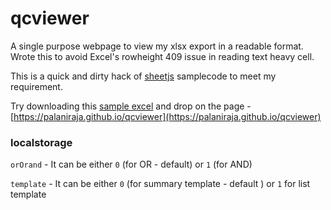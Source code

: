 # qcviewer

A single purpose webpage to view my xlsx export in a readable format. Wrote this to avoid Excel's rowheight 409 issue in reading text heavy cell.

This is a quick and dirty hack of [sheetjs](https://github.com/SheetJS/sheetjs) samplecode to meet my requirement.


Try downloading this [sample excel](assets/Readable-QC-Viewer-Sample.xlsx) and drop on the page - [https://palaniraja.github.io/qcviewer](https://palaniraja.github.io/qcviewer)


### localstorage

`orOrand` - It can be either `0` (for OR - default) or `1` (for AND)

`template` - It can be either `0` (for summary template - default ) or `1` for list template
